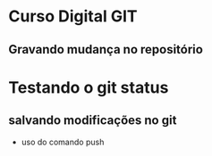 # Curso Digital GIT
## Gravando mudança no repositório
# Testando o git status

## salvando modificações no git

* uso do comando push